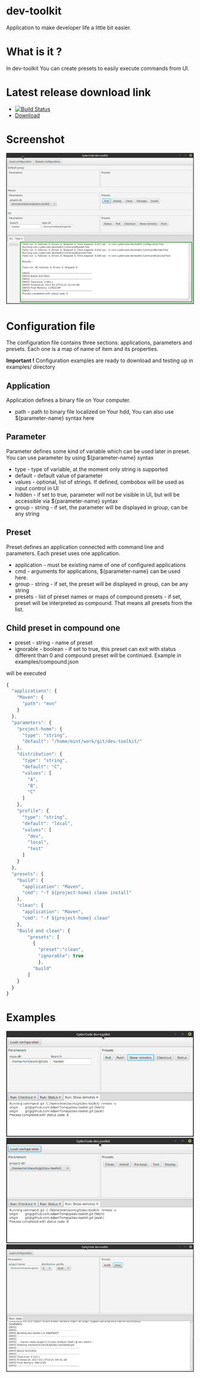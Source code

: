 # dev-toolkit
Application to make developer life a little bit easier. 

# What is it ?
In dev-toolkit You can create presets to easily execute commands from UI. 

# Latest release download link
* [![Build Status](https://travis-ci.org/AdamTomaja/dev-toolkit.svg?branch=master)](https://travis-ci.org/AdamTomaja/dev-toolkit)
* [Download](https://github.com/AdamTomaja/dev-toolkit/releases/latest)

# Screenshot
![Main Window screenshot](https://raw.githubusercontent.com/AdamTomaja/dev-toolkit/master/screenshots/groups.png)


# Configuration file
The configuration file contains three sections: applications, parameters and presets.
Each one is a map of name of item and its properties.

**Important !** Configuration examples are ready to download and testing up in examples/ directory  

## Application
Application defines a binary file on Your computer. 
* path - path to binary file localized on Your hdd, You can also use ${parameter-name} syntax here

## Parameter
Parameter defines some kind of variable which can be used later in preset. 
You can use parameter by using ${parameter-name} syntax
* type - type of variable, at the moment only string is supported
* default - default value of parameter
* values - optional, list of strings. If defined, combobox will be used as input control in UI
* hidden - if set to true, parameter will not be visible in UI, but will be accessible via ${parameter-name} syntax
* group - string - if set, the parameter will be displayed in group, can be any string

## Preset
Preset defines an application connected with command line and parameters. Each preset uses one application.
* application - must be existing name of one of configured applications
* cmd - arguments for applications, ${parameter-name} can be used here. 
* group - string - if set, the preset will be displayed in group, can be any string
* presets - list of preset names or maps of compound presets - if set, preset will be interpreted as compound. That means all presets from the list.

## Child preset in compound one
* preset - string - name of preset
* ignorable - boolean - if set to true, this preset can exit with status different than 0 and compound preset will be continued. Example in examples/compound.json

will be executed

```javascript
{
  "applications": {
    "Maven": {
      "path": "mvn"
    }
  },
  "parameters": {
    "project-home": {
      "type": "string",
      "default": "/home/mint/work/git/dev-toolkit/"
    },
    "distribution": {
      "type": "string",
      "default": "C",
      "values": [
        "A",
        "B",
        "C"
      ]
    },
    "profile": {
      "type": "string",
      "default": "local",
      "values": [
        "dev",
        "local",
        "test"
      ]
    }
  },
  "presets": {
    "build": {
      "application": "Maven",
      "cmd": "-f ${project-home} clean install"
    },
    "clean": {
      "application": "Maven",
      "cmd": "-f ${project-home} clean"
    },
    "Build and clean": {
        "presets": [
          {
            "preset":"clean", 
            "ignorable": true
            }, 
          "build"
        ]
    }
  }
}
```
# Examples
![Main Window screenshot](https://raw.githubusercontent.com/AdamTomaja/dev-toolkit/master/screenshots/git-example.png)
![Main Window screenshot](https://raw.githubusercontent.com/AdamTomaja/dev-toolkit/master/screenshots/maven-example.png)
![Main Window screenshot](https://raw.githubusercontent.com/AdamTomaja/dev-toolkit/master/screenshots/main-window.png)

